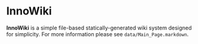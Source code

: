 
InnoWiki
========

**InnoWiki** is a simple file-based statically-generated wiki system designed for
simplicity. For more information please see `data/Main_Page.markdown`.
